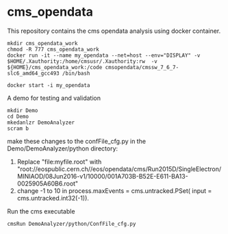 # cms_opendata
This repository contains the cms opendata analysis using docker container.
```
mkdir cms_opendata_work
chmod -R 777 cms_opendata_work
docker run -it --name my_opendata --net=host --env="DISPLAY" -v $HOME/.Xauthority:/home/cmsusr/.Xauthority:rw  -v ${HOME}/cms_opendata_work:/code cmsopendata/cmssw_7_6_7-slc6_amd64_gcc493 /bin/bash
```
```
docker start -i my_opendata
```
A demo for testing and validation
```
mkdir Demo
cd Demo
mkedanlzr DemoAnalyzer
scram b
```
make these changes to the confFile_cfg.py in the Demo/DemoAnalyzer/python directory:
1) Replace "file:myfile.root" with "root://eospublic.cern.ch//eos/opendata/cms/Run2015D/SingleElectron/MINIAOD/08Jun2016-v1/10000/001A703B-B52E-E611-BA13-0025905A60B6.root"
2) change -1 to 10 in process.maxEvents = cms.untracked.PSet( input = cms.untracked.int32(-1)).
   
Run the cms executable
```
cmsRun DemoAnalyzer/python/ConfFile_cfg.py
```
